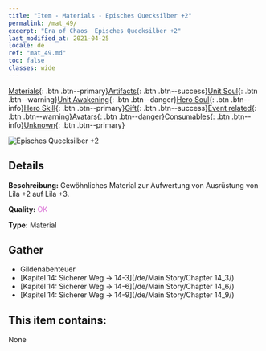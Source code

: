 ```yaml
---
title: "Item - Materials - Episches Quecksilber +2"
permalink: /mat_49/
excerpt: "Era of Chaos  Episches Quecksilber +2"
last_modified_at: 2021-04-25
locale: de
ref: "mat_49.md"
toc: false
classes: wide
---
```

 [Materials](/ItemsDE/){: .btn .btn--primary}[Artifacts](/ItemsDE/Artifacts/){: .btn .btn--success}[Unit Soul](/ItemsDE/UnitSoul/){: .btn .btn--warning}[Unit Awakening](/ItemsDE/UnitAwakening/){: .btn .btn--danger}[Hero Soul](/ItemsDE/HeroSoul/){: .btn .btn--info}[Hero Skill](/ItemsDE/HeroSkill/){: .btn .btn--primary}[Gift](/ItemsDE/Gift/){: .btn .btn--success}[Event related](/ItemsDE/Events/){: .btn .btn--warning}[Avatars](/ItemsDE/Avatars/){: .btn .btn--danger}[Consumables](/ItemsDE/Consumables/){: .btn .btn--info}[Unknown](/ItemsDE/Unknown/){: .btn .btn--primary}

 ![Episches Quecksilber +2](/images/t/i_cailiao_shuiyin2.png)

## Details
 **Beschreibung:** Gewöhnliches Material zur Aufwertung von Ausrüstung von Lila +2 auf Lila +3.

 **Quality:** <span style="color: #DA70D6">OK</span>

 **Type:** Material

## Gather

*    Gildenabenteuer 
*    [Kapitel 14: Sicherer Weg -> 14-3](/de/Main Story/Chapter 14_3/) 
*    [Kapitel 14: Sicherer Weg -> 14-6](/de/Main Story/Chapter 14_6/) 
*    [Kapitel 14: Sicherer Weg -> 14-9](/de/Main Story/Chapter 14_9/) 

## This item contains:

  None

